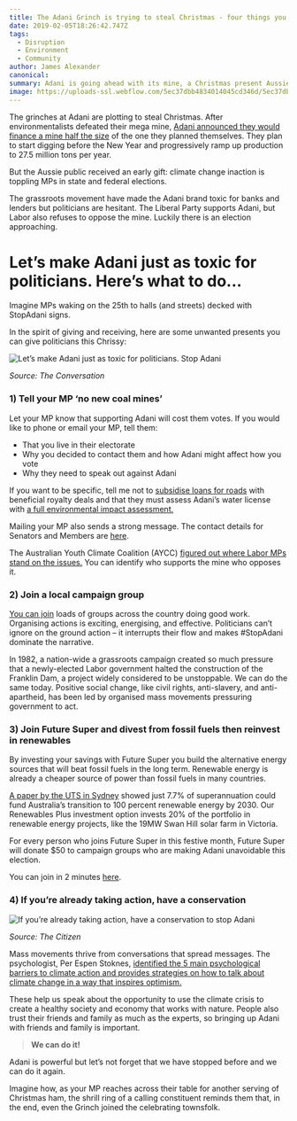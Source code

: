 ```yaml
---
title: The Adani Grinch is trying to steal Christmas - four things you can do to stop him
date: 2019-02-05T18:26:42.747Z
tags: 
  - Disruption
  - Environment
  - Community
author: James Alexander
canonical: 
summary: Adani is going ahead with its mine, a Christmas present Aussies don’t want, and neither major party will stop it. We need to let our politicians know it’s unacceptable to build new coal mines. Here are 4 ways you can help.
image: https://uploads-ssl.webflow.com/5ec37dbb4834014045cd346d/5ec37dbc4834017254cd3dbf_coal-kills-stop-adani.jpg
---
```


The grinches at Adani are plotting to steal Christmas. After environmentalists defeated their mega mine, [Adani announced they would finance a mine half the size](https://www.abc.net.au/news/2018-11-29/adani-mini-mine-gets-go-ahead-from-indian-parent/10568420) of the one they planned themselves. They plan to start digging before the New Year and progressively ramp up production to 27.5 million tons per year.

But the Aussie public received an early gift: climate change inaction is toppling MPs in state and federal elections.

The grassroots movement have made the Adani brand toxic for banks and lenders but politicians are hesitant. The Liberal Party supports Adani, but Labor also refuses to oppose the mine. Luckily there is an election approaching.**‍**

**Let’s make Adani just as toxic for politicians. Here’s what to do...**
========================================================================

Imagine MPs waking on the 25th to halls (and streets) decked with StopAdani signs.    

In the spirit of giving and receiving, here are some unwanted presents you can give politicians this Chrissy:

![Let’s make Adani just as toxic for politicians. Stop Adani](https://uploads-ssl.webflow.com/5ec37dbb4834014045cd346d/5ec37dbc4834014622cd3c97_Ph_xAPRbMugAXKIQ0E1ADqsJlLLjW9ojTGF-wv7YlFxH3uVFufXgzalwttAYGyik7oQRusJP-vphVxhxM7u6N7uJ-ddcAjlOiFK2dWNR-KJ3mHEZ2YNoE7xc8sI_OUjaC-16HDtH.jpeg)

_Source: The Conversation_

### 1) Tell your MP ‘no new coal mines’

Let your MP know that supporting Adani will cost them votes. If you would like to phone or email your MP, tell them:  

*   That you live in their electorate
*   Why you decided to contact them and how Adani might affect how you vote
*   Why they need to speak out against Adani  
    

If you want to be specific, tell me not to [subsidise loans for roads](http://www.tai.org.au/sites/default/files/P567%20Not%20Adani%20Deal%20%5BWEB%5D_0.pdf) with beneficial royalty deals and that they must assess Adani’s water license with [a full environmental impact assessment.](https://www.abc.net.au/news/2018-12-04/adani-water-licence-acf-court-challenge/10582602)  

Mailing your MP also sends a strong message. The contact details for Senators and Members are [here](https://www.aph.gov.au/Senators_and_Members/Guidelines_for_Contacting_Senators_and_Members).

The Australian Youth Climate Coalition (AYCC) [figured out where Labor MPs stand on the issues.](http://www.aycc.org.au/labor_yourmp) You can identify who supports the mine who opposes it.  

### 2) Join a local campaign group

[You can join](https://www.stopadani.com/) loads of groups across the country doing good work. Organising actions is exciting, energising, and effective. Politicians can’t ignore on the ground action – it interrupts their flow and makes #StopAdani dominate the narrative.

In 1982, a nation-wide a grassroots campaign created so much pressure that a newly-elected Labor government halted the construction of the Franklin Dam, a project widely considered to be unstoppable. We can do the same today. Positive social change, like civil rights, anti-slavery, and anti-apartheid, has been led by organised mass movements pressuring government to act.  

### 3) Join Future Super and divest from fossil fuels then reinvest in renewables

By investing your savings with Future Super you build the alternative energy sources that will beat fossil fuels in the long term. Renewable energy is already a cheaper source of power than fossil fuels in many countries.    

[A paper by the UTS in Sydney](https://www.uts.edu.au/research-and-teaching/our-research/institute-sustainable-futures/our-research/energy-and-climate/supercharging-clean-energy) showed just 7.7% of superannuation could fund Australia’s transition to 100 percent renewable energy by 2030. Our Renewables Plus investment option invests 20% of the portfolio in renewable energy projects, like the 19MW Swan Hill solar farm in Victoria.    

For every person who joins Future Super in this festive month, Future Super will donate $50 to campaign groups who are making Adani unavoidable this election.  

You can join in 2 minutes [here](https://www.myfuturesuper.com.au/).  

### 4) If you’re already taking action, have a conservation

![If you’re already taking action, have a conservation to stop Adani](https://uploads-ssl.webflow.com/5ec37dbb4834014045cd346d/5ec37dbc483401f611cd3e1b_1q449vL_F4wStjmY5aSlItEfU5xHDWyDagINaR9W4Da0B4t11FJlm9W5LJLr5OlMF3gLzNv3VrUFkRA6CYoWDrvgx8aK-hM6o2JAVAOpbEiKnNJgqC2DUuJRwABc9bdQ6kpjEZJN.jpeg)

_Source: The Citizen_

Mass movements thrive from conversations that spread messages. The psychologist, Per Espen Stoknes, [identified the 5 main psychological barriers to climate action and provides strategies on how to talk about climate change in a way that inspires optimism.](https://www.ted.com/talks/per_espen_stoknes_how_to_transform_apocalypse_fatigue_into_action_on_global_warming?language=en)  

These help us speak about the opportunity to use the climate crisis to create a healthy society and economy that works with nature. People also trust their friends and family as much as the experts, so bringing up Adani with friends and family is important. **‍**

> **We can do it!**   

Adani is powerful but let’s not forget that we have stopped before and we can do it again.  

Imagine how, as your MP reaches across their table for another serving of Christmas ham, the shrill ring of a calling constituent reminds them that, in the end, even the Grinch joined the celebrating townsfolk.

